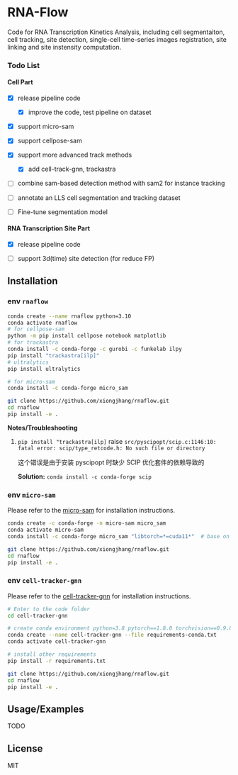 # RNA-Flow

Code for RNA Transcription Kinetics Analysis, including cell segmentaiton, cell tracking, site detection, single-cell time-series images registration, site linking and site instensity computation.

### Todo List

#### Cell Part

- [x] release pipeline code

    - [x] improve the code, test pipeline on dataset

- [x] support micro-sam 

- [x] support cellpose-sam

- [x] support more advanced track methods

    - [x] add cell-track-gnn, trackastra

- [ ] combine sam-based detection method with sam2 for instance tracking

- [ ] annotate an LLS cell segmentation and tracking dataset

- [ ] Fine-tune segmentation model

#### RNA Transcription Site Part

- [x] release pipeline code

- [ ] support 3d(time) site detection (for reduce FP)

      
## Installation

### env `rnaflow`

```bash
conda create --name rnaflow python=3.10
conda activate rnaflow
# for cellpose-sam
python -m pip install cellpose notebook matplotlib
# for trackastra
conda install -c conda-forge -c gurobi -c funkelab ilpy
pip install "trackastra[ilp]"
# ultralytics
pip install ultralytics

# for micro-sam
conda install -c conda-forge micro_sam

git clone https://github.com/xiongjhang/rnaflow.git
cd rnaflow
pip install -e .
```

**Notes/Troubleshooting**

1. `pip install "trackastra[ilp]` raise `src/pyscipopt/scip.c:1146:10: fatal error: scip/type_retcode.h: No such file or directory`

    这个错误是由于安装 pyscipopt 时缺少 SCIP 优化套件的依赖导致的
    
    **Solution:**  `conda install -c conda-forge scip`

### env `micro-sam`
Please refer to the [micro-sam](https://computational-cell-analytics.github.io/micro-sam/micro_sam.html#installation) for installation instructions.

```bash
conda create -c conda-forge -n micro-sam micro_sam
conda activate micro-sam
conda install -c conda-forge micro_sam "libtorch=*=cuda11*"  # base on your cuda version

git clone https://github.com/xiongjhang/rnaflow.git
cd rnaflow
pip install -e .
```

### env `cell-tracker-gnn`

Please refer to the [cell-tracker-gnn](https://github.com/talbenha/cell-tracker-gnn#set-up-conda-virtual-environment) for installation instructions.

```bash
# Enter to the code folder
cd cell-tracker-gnn

# create conda environment python=3.8 pytorch==1.8.0 torchvision==0.9.0 cudatoolkit=11.1 faiss-gpu pytorch-lightning==1.4.9
conda create --name cell-tracker-gnn --file requirements-conda.txt
conda activate cell-tracker-gnn

# install other requirements
pip install -r requirements.txt

git clone https://github.com/xiongjhang/rnaflow.git
cd rnaflow
pip install -e .
```

## Usage/Examples

TODO


## License

MIT
